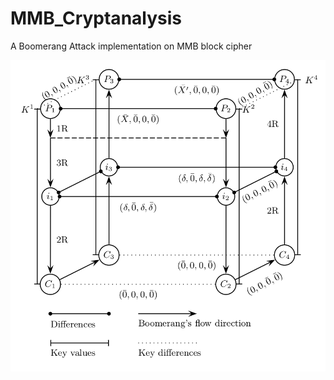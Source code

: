 # MMB_Cryptanalysis
A Boomerang Attack implementation on MMB block cipher

![alt text](https://github.com/mahzoun/MMB_Cryptanalysis/blob/master/Media/boomerang.png?raw=true)